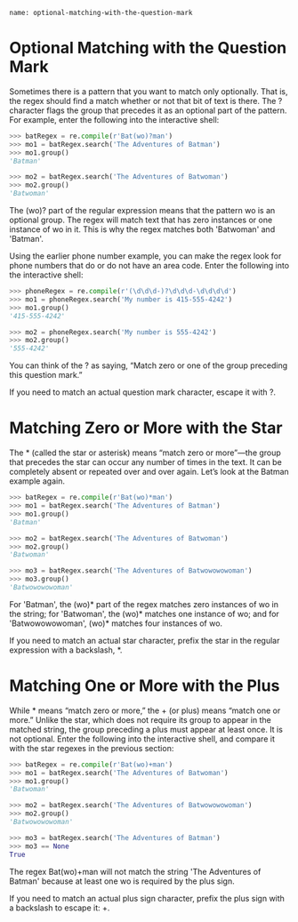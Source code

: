 ```ngMeta
name: optional-matching-with-the-question-mark
```
# Optional Matching with the Question Mark
Sometimes there is a pattern that you want to match only optionally. That is, the regex should find a match whether or not that bit of text is there. The ? character flags the group that precedes it as an optional part of the pattern. For example, enter the following into the interactive shell:

```python
>>> batRegex = re.compile(r'Bat(wo)?man')
>>> mo1 = batRegex.search('The Adventures of Batman')
>>> mo1.group()
'Batman'

>>> mo2 = batRegex.search('The Adventures of Batwoman')
>>> mo2.group()
'Batwoman'
```
The (wo)? part of the regular expression means that the pattern wo is an optional group. The regex will match text that has zero instances or one instance of wo in it. This is why the regex matches both 'Batwoman' and 'Batman'.

Using the earlier phone number example, you can make the regex look for phone numbers that do or do not have an area code. Enter the following into the interactive shell:

```python
>>> phoneRegex = re.compile(r'(\d\d\d-)?\d\d\d-\d\d\d\d')
>>> mo1 = phoneRegex.search('My number is 415-555-4242')
>>> mo1.group()
'415-555-4242'

>>> mo2 = phoneRegex.search('My number is 555-4242')
>>> mo2.group()
'555-4242'
```
You can think of the ? as saying, “Match zero or one of the group preceding this question mark.”

If you need to match an actual question mark character, escape it with \?.

# Matching Zero or More with the Star
The * (called the star or asterisk) means “match zero or more”—the group that precedes the star can occur any number of times in the text. It can be completely absent or repeated over and over again. Let’s look at the Batman example again.

```python
>>> batRegex = re.compile(r'Bat(wo)*man')
>>> mo1 = batRegex.search('The Adventures of Batman')
>>> mo1.group()
'Batman'

>>> mo2 = batRegex.search('The Adventures of Batwoman')
>>> mo2.group()
'Batwoman'

>>> mo3 = batRegex.search('The Adventures of Batwowowowoman')
>>> mo3.group()
'Batwowowowoman'
```
For 'Batman', the (wo)* part of the regex matches zero instances of wo in the string; for 'Batwoman', the (wo)* matches one instance of wo; and for 'Batwowowowoman', (wo)* matches four instances of wo.

If you need to match an actual star character, prefix the star in the regular expression with a backslash, \*.

# Matching One or More with the Plus
While * means “match zero or more,” the + (or plus) means “match one or more.” Unlike the star, which does not require its group to appear in the matched string, the group preceding a plus must appear at least once. It is not optional. Enter the following into the interactive shell, and compare it with the star regexes in the previous section:

```python
>>> batRegex = re.compile(r'Bat(wo)+man')
>>> mo1 = batRegex.search('The Adventures of Batwoman')
>>> mo1.group()
'Batwoman'

>>> mo2 = batRegex.search('The Adventures of Batwowowowoman')
>>> mo2.group()
'Batwowowowoman'

>>> mo3 = batRegex.search('The Adventures of Batman')
>>> mo3 == None
True
```
The regex Bat(wo)+man will not match the string 'The Adventures of Batman' because at least one wo is required by the plus sign.

If you need to match an actual plus sign character, prefix the plus sign with a backslash to escape it: \+.

